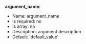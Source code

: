 **argument_name:**

* Name: argument_name
* Is required: no
* Is array: no
* Description: argument description
* Default:  'default_value' 
